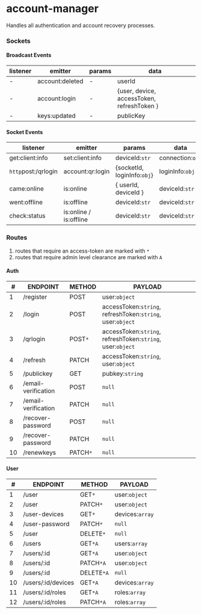 # account-manager
Handles all authentication and account recovery processes.

### Sockets

#### Broadcast Events
listener | emitter | params | data 
| ---| --- | --- | --- |
| - | account:deleted | - | userId |
| - | account:login | - | {user, device, accessToken, refreshToken } | 
| - | keys:updated | - | publicKey | 

#### Socket Events
listener | emitter | params | data 
| --- | --- | --- | --- |
get:client:info | set:client:info | deviceId:<code>str</code> | connection:<code>obj</code> |
<code>http</code>post:/qrlogin | account:qr:login | {socketId, loginInfo:<code>obj</code>} | loginInfo:<code>obj</code> |
came:online | is:online | { userId, deviceId } | deviceId:<code>str</code> |
went:offline | is:offline | deviceId:<code>str</code> | deviceId:<code>str</code> |
check:status | is:online / is:offline | deviceId:<code>str</code> | deviceId:<code>str</code> |


### Routes

1. routes that require an access-token are marked with <code>*</code>
2. routes that require admin level clearance are marked with <code>A</code>

#### Auth
| # | ENDPOINT  | METHOD | PAYLOAD |
| ------------- | ------------- | ------------- | ------------- |
|1| /register  | POST  | user:<code>object</code>  |
|2| /login  | POST  | accessToken:<code>string</code>, refreshToken:<code>string</code>, user:<code>object</code> |
|3| /qrlogin | POST<code>*</code> | accessToken:<code>string</code>, refreshToken:<code>string</code>, user:<code>object</code> |
|4| /refresh  | PATCH | accessToken:<code>string</code>, user:<code>object</code> |
|5| /publickey | GET | pubkey:<code>string</code> |
|6| /email-verification  | POST  | <code>null</code> |
|7| /email-verification  | PATCH | <code>null</code> |
|8| /recover-password  | POST | <code>null</code> |
|9| /recover-password  | PATCH | <code>null</code> |
|10| /renewkeys | PATCH<code>*</code> | <code>null</code> |

#### User
| # | ENDPOINT  | METHOD | PAYLOAD |
| ------------- | ------------- | ------------- | ------------- |
|1| /user | GET<code>*</code> | user:<code>object</code> |
|2| /user | PATCH<code>*</code> | user:<code>object</code> |
|3| /user-devices | GET<code>*</code> | devices:<code>array</code> |
|4| /user-password | PATCH<code>*</code> | <code>null</code> |
|5| /user | DELETE<code>*</code> | <code>null</code> |
|6| /users | GET<code>*</code><code>A</code>  | users:<code>array</code> |
|7| /users/:id| GET<code>*</code><code>A</code> | user:<code>object</code> |
|8| /users/:id| PATCH<code>*</code><code>A</code> | user:<code>object</code> |
|9| /users/:id  | DELETE<code>*</code><code>A</code> | <code>null</code> |
|10| /users/:id/devices| GET<code>*</code><code>A</code> | devices:<code>array</code> |
|11| /users/:id/roles| GET<code>*</code><code>A</code> | roles:<code>array</code> |
|12| /users/:id/roles| PATCH<code>*</code><code>A</code> | roles:<code>array</code> |





